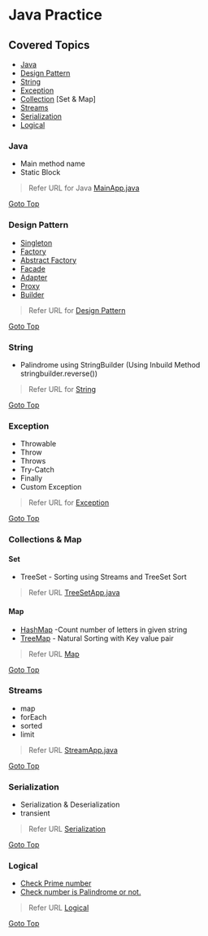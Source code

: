 # Java Practice
## Covered Topics
* [Java](#java)
* [Design Pattern](#design-pattern)
* [String](#string)
* [Exception](#exception)
* [Collection](#collections-map) [Set & Map]
* [Streams](#streams)
* [Serialization](#serialization)
* [Logical](#logical)

### Java
* Main method name
* Static Block 
> Refer URL for Java [MainApp.java](src/main/java/in/balamt/practice/main/MainApp.java)

[Goto Top](#java-practice)

### Design Pattern
* [Singleton](src/main/java/in/balamt/practice/designpattern/singleton)
* [Factory](src/main/java/in/balamt/practice/designpattern/factory)
* [Abstract Factory](src/main/java/in/balamt/practice/designpattern/abstractfactory)
* [Facade](src/main/java/in/balamt/practice/designpattern/facade)
* [Adapter](src/main/java/in/balamt/practice/designpattern/adapter)
* [Proxy](src/main/java/in/balamt/practice/designpattern/proxy)
* [Builder](src/main/java/in/balamt/practice/designpattern/builder)
> Refer URL for [Design Pattern](src/main/java/in/balamt/practice/designpattern)

[Goto Top](#java-practice)

### String
* Palindrome using StringBuilder (Using Inbuild Method stringbuilder.reverse())
> Refer URL for [String](src/main/java/in/balamt/practice/string)

[Goto Top](#java-practice)

### Exception
* Throwable
* Throw
* Throws
* Try-Catch
* Finally
* Custom Exception
> Refer URL for [Exception](src/main/java/in/balamt/practice/exception)

[Goto Top](#java-practice)

### Collections & Map
#### Set 
* TreeSet - Sorting using Streams and TreeSet Sort
> Refer URL [TreeSetApp.java](src/main/java/in/balamt/practice/collections/set/TreeSetApp.java)
#### Map
* [HashMap](src/main/java/in/balamt/practice/collections/map/HashMapApp.java) -Count number of letters in given string
* [TreeMap](src/main/java/in/balamt/practice/collections/map/TreeMapApp.java) - Natural Sorting with Key value pair 
> Refer URL [Map](src/main/java/in/balamt/practice/collections/map)

[Goto Top](#java-practice)

### Streams
* map
* forEach
* sorted
* limit
> Refer URL [StreamApp.java](src/main/java/in/balamt/practice/stream/StreamApp.java)

[Goto Top](#java-practice)

### Serialization
* Serialization & Deserialization
* transient
> Refer URL [Serialization](src/main/java/in/balamt/practice/serialization)

[Goto Top](#java-practice)

### Logical
* [Check Prime number](src/main/java/in/balamt/practice/logical/PrimeNumberApp.java)  
* [Check number is Palindrome or not.](src/main/java/in/balamt/practice/logical/PalindromeNumbeApp.java)
> Refer URL [Logical](src/main/java/in/balamt/practice/logical)

[Goto Top](#java-practice)